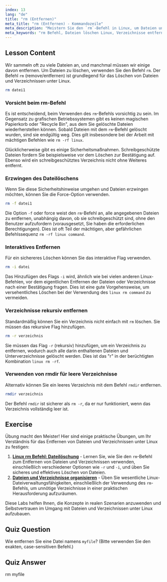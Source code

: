 ```yaml
---
index: 13
lang: "de"
title: "rm (Entfernen)"
meta_title: "rm (Entfernen) - Kommandozeile"
meta_description: "Meistern Sie den `rm`-Befehl in Linux, um Dateien und Verzeichnisse sicher zu löschen. Erfahren Sie mehr über Optionen wie -f, -i, -r und den Befehl `rmdir`. Verstehen Sie die Macht von `rm -rf linux` und die Wichtigkeit von Vorsicht bei der Verwendung des Linux rm-Befehls."
meta_keywords: "rm Befehl, Dateien löschen Linux, Verzeichnisse entfernen, Linux Tutorial, Anfänger Linux, rmdir, linux rm Befehl, rm -rf linux, rm linux, linux rm -rf, rm -rf linux Befehl"
---
```


## Lesson Content

Wir sammeln oft zu viele Dateien an, und manchmal müssen wir einige davon entfernen. Um Dateien zu löschen, verwenden Sie den Befehl `rm`. Der Befehl `rm` (remove/entfernen) ist grundlegend für das Löschen von Dateien und Verzeichnissen unter Linux.

```bash
rm datei1
```

### Vorsicht beim rm-Befehl

Es ist entscheidend, beim Verwenden des `rm`-Befehls vorsichtig zu sein. Im Gegensatz zu grafischen Betriebssystemen gibt es keinen magischen Papierkorb oder "Recycle Bin", aus dem Sie gelöschte Dateien wiederherstellen können. Sobald Dateien mit dem `rm`-Befehl gelöscht wurden, sind sie endgültig weg. Dies gilt insbesondere bei der Arbeit mit mächtigen Befehlen wie `rm -rf linux`.

Glücklicherweise gibt es einige Sicherheitsmaßnahmen. Schreibgeschützte Dateien fordern Sie beispielsweise vor dem Löschen zur Bestätigung auf. Ebenso wird ein schreibgeschütztes Verzeichnis nicht ohne Weiteres entfernt.

### Erzwingen des Dateilöschens

Wenn Sie diese Sicherheitshinweise umgehen und Dateien erzwingen möchten, können Sie die Force-Option verwenden.

```bash
rm -f datei1
```

Die Option `-f` oder force weist den `rm`-Befehl an, alle angegebenen Dateien zu entfernen, unabhängig davon, ob sie schreibgeschützt sind, ohne den Benutzer aufzufordern (vorausgesetzt, Sie haben die erforderlichen Berechtigungen). Dies ist oft Teil der mächtigen, aber gefährlichen Befehlssequenz `rm -rf linux command`.

### Interaktives Entfernen

Für ein sichereres Löschen können Sie das interaktive Flag verwenden.

```bash
rm -i datei
```

Das Hinzufügen des Flags `-i` wird, ähnlich wie bei vielen anderen Linux-Befehlen, vor dem eigentlichen Entfernen der Dateien oder Verzeichnisse nach einer Bestätigung fragen. Dies ist eine gute Vorgehensweise, um versehentliches Löschen bei der Verwendung des `linux rm command` zu vermeiden.

### Verzeichnisse rekursiv entfernen

Standardmäßig können Sie ein Verzeichnis nicht einfach mit `rm` löschen. Sie müssen das rekursive Flag hinzufügen.

```bash
rm -r verzeichnis
```

Sie müssen das Flag `-r` (rekursiv) hinzufügen, um ein Verzeichnis zu entfernen, wodurch auch alle darin enthaltenen Dateien und Unterverzeichnisse gelöscht werden. Dies ist das "r" in der berüchtigten Kombination `linux rm -rf`.

### Verwenden von rmdir für leere Verzeichnisse

Alternativ können Sie ein leeres Verzeichnis mit dem Befehl `rmdir` entfernen.

```bash
rmdir verzeichnis
```

Der Befehl `rmdir` ist sicherer als `rm -r`, da er nur funktioniert, wenn das Verzeichnis vollständig leer ist.

## Exercise

Übung macht den Meister! Hier sind einige praktische Übungen, um Ihr Verständnis für das Entfernen von Dateien und Verzeichnissen unter Linux zu festigen:

1. **[Linux rm Befehl: Dateilöschung](https://labex.io/de/labs/linux-linux-rm-command-file-removing-209741)** - Lernen Sie, wie Sie den `rm`-Befehl zum Entfernen von Dateien und Verzeichnissen verwenden, einschließlich verschiedener Optionen wie `-r` und `-i`, und üben Sie sicheres und effektives Löschen von Dateien.
2. **[Dateien und Verzeichnisse organisieren](https://labex.io/de/labs/linux-organizing-files-and-directories-387877)** - Üben Sie wesentliche Linux-Dateiverwaltungsfähigkeiten, einschließlich der Verwendung des `rm`-Befehls, um unnötige Verzeichnisse in einer praktischen Herausforderung aufzuräumen.

Diese Labs helfen Ihnen, die Konzepte in realen Szenarien anzuwenden und Selbstvertrauen im Umgang mit Dateien und Verzeichnissen unter Linux aufzubauen.

## Quiz Question

Wie entfernen Sie eine Datei namens `myfile`? (Bitte verwenden Sie den exakten, case-sensitiven Befehl.)

## Quiz Answer

rm myfile

